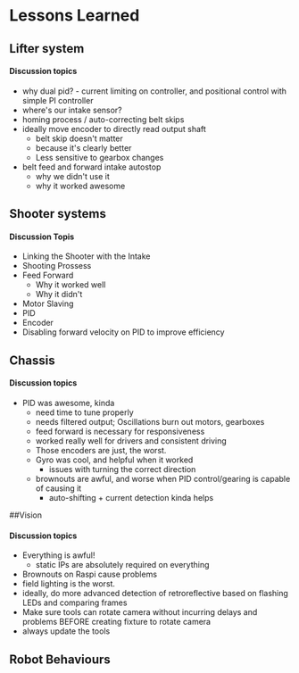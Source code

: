 # Lessons Learned


## Lifter system
#### Discussion topics
- why dual pid? - current limiting on controller, and positional control with simple PI controller
- where's our intake sensor?
- homing process / auto-correcting belt skips
- ideally move encoder to directly read output shaft 
	- belt skip doesn't matter
	- because it's clearly better
	- Less sensitive to gearbox changes
- belt feed and forward intake autostop
	- why we didn't use it
	- why it worked awesome


## Shooter systems

#### Discussion Topis
- Linking the Shooter with the Intake 
- Shooting Prossess
- Feed Forward 
	- Why it worked well
	- Why it didn't
- Motor Slaving
- PID
- Encoder
- Disabling forward velocity on PID to improve efficiency

## Chassis

#### Discussion topics
- PID was awesome, kinda
	- need time to tune properly
	- needs filtered output; Oscillations burn out motors, gearboxes
	- feed forward is necessary for responsiveness
	- worked really well for drivers and consistent driving
	- Those encoders are just, the worst.
	- Gyro was cool, and helpful when it worked
		- issues with turning the correct direction
	- brownouts are awful, and worse when PID control/gearing is capable of causing it
		- auto-shifting + current detection kinda helps

##Vision
#### Discussion topics
- Everything is awful! 
	- static IPs are absolutely required on everything
- Brownouts on Raspi cause problems
- field lighting is the worst.
- ideally, do more advanced detection of retroreflective based on flashing LEDs and comparing frames
- Make sure tools can rotate camera without incurring delays and problems BEFORE creating fixture to rotate camera
- always update the tools 

## Robot Behaviours